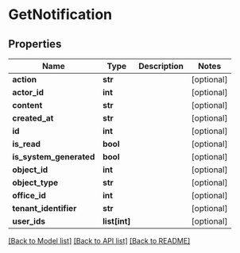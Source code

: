 # GetNotification

## Properties
Name | Type | Description | Notes
------------ | ------------- | ------------- | -------------
**action** | **str** |  | [optional] 
**actor_id** | **int** |  | [optional] 
**content** | **str** |  | [optional] 
**created_at** | **str** |  | [optional] 
**id** | **int** |  | [optional] 
**is_read** | **bool** |  | [optional] 
**is_system_generated** | **bool** |  | [optional] 
**object_id** | **int** |  | [optional] 
**object_type** | **str** |  | [optional] 
**office_id** | **int** |  | [optional] 
**tenant_identifier** | **str** |  | [optional] 
**user_ids** | **list[int]** |  | [optional] 

[[Back to Model list]](../README.md#documentation-for-models) [[Back to API list]](../README.md#documentation-for-api-endpoints) [[Back to README]](../README.md)

